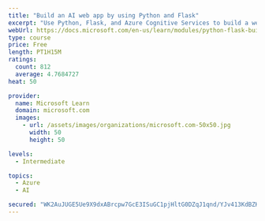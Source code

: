 ```yaml
---
title: "Build an AI web app by using Python and Flask"
excerpt: "Use Python, Flask, and Azure Cognitive Services to build a web app that incorporates AI"
webUrl: https://docs.microsoft.com/en-us/learn/modules/python-flask-build-ai-web-app/
type: course
price: Free
length: PT1H15M
ratings:
  count: 812
  average: 4.7684727
heat: 50

provider:
  name: Microsoft Learn
  domain: microsoft.com
  images:
    - url: /assets/images/organizations/microsoft.com-50x50.jpg
      width: 50
      height: 50

levels:
  - Intermediate

topics:
  - Azure
  - AI

secured: "WK2AuJUGE5Ue9X9dxABrcpw7GcE3ISuGC1pjHltG0DZqJ1qnd/YJv413KdBZKYg9NX2ysIdcoq5psWRCqQY7jUwQCSarzuI3Lie87Yx3ylwW7HYBozdGuoOibUVR2ZIvWDEtKnV9Ti7zx7aDFJqrlGpk00/pYEmOr5hrWqhoVd1S/CsQC8MTsB81u+x7TwMbHlq8U/zuyCN1gDLul2/4HtpvJGJlavkl91K4FiPg87aUZjLyZA2HY6ZU/8seQQkw1keCwJWWngUxD07VshnkYThTY8jeYQLFjUh8aSWQHTjpUJ496mXu99AjeQqY+fjahWG4cz/jcbSAcCz8dWrptKElvLUxKDb9bPDgZ0BR9ufiY0XF60XydRZbKlA2jdk6zLN4IXIlFwa7JWRaipWKyxx8NglPdyxlJnwBycKDbKY=;++sSqzcvBJFELKl+9Nn1+g=="
---
```


